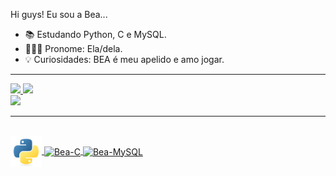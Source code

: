 Hi guys! Eu sou a Bea...

- 📚 Estudando Python, C e MySQL.
- 👩🏻‍💼 Pronome: Ela/dela.
- 💡 Curiosidades: BEA é meu apelido e amo jogar.

<div>
  <a href="https://github.com/beatrizmenezes1">
  <hr>
  <img height="150em" src="https://github-readme-stats.vercel.app/api?username=beatrizmenezes1&show_icons=true&theme=radical&include_all_commits=true&count_private=true"/>    
  <img height="150em" src="https://github-readme-stats.vercel.app/api/top-langs/?username=beatrizmenezes1&layout=compact&langs_count=7&theme=radical"/>
   <br>
  <img height="200em"src="https://img.freepik.com/vetores-gratis/controle-numero-um-e-videogame-parede-de-tijolos-estilo-neon_24908-58767.jpg?size=338&ext=jpg"/>
    
</div>
  
  <hr>

<div style="display: inline_block"><br>
  <img align="center" alt="Bea-Python" height="50" width="50" src="https://raw.githubusercontent.com/devicons/devicon/master/icons/python/python-original.svg">
  <img align="center" alt="Bea-C" height="50" width="50" src="https://img.icons8.com/color/48/000000/c-programming.png">
  <img align="center" alt="Bea-MySQL" height="70" width="70" src="https://img.icons8.com/color/48/000000/mysql-logo.png"/>
</div>




